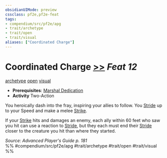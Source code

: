 ```yaml
---
obsidianUIMode: preview
cssclass: pf2e,pf2e-feat
tags:
- compendium/src/pf2e/apg
- trait/archetype
- trait/open
- trait/visual
aliases: ["Coordinated Charge"]
---
```

# Coordinated Charge  [>>](../../rules/core-rulebook/chapter-9-playing-the-game.md#Actions "Two-Action") *Feat 12*  
[archetype](../../rules/traits/archetype.md)  [open](../../rules/traits/open.md)  [visual](../../rules/traits/visual.md)  

- **Prerequisites**: [Marshal Dedication](marshal-dedication-apg.md)
- **Activity** Two-Action

You heroically dash into the fray, inspiring your allies to follow. You [Stride](../../rules/actions/stride.md) up to your Speed and make a melee [Strike](../../rules/actions/strike.md).

If your [Strike](../../rules/actions/strike.md) hits and damages an enemy, each ally within 60 feet who saw you hit can use a reaction to [Stride](../../rules/actions/stride.md), but they each must end their [Stride](../../rules/actions/stride.md) closer to the creature you hit than where they started.

*Source: Advanced Player's Guide p. 181*  
%% #compendium/src/pf2e/apg #trait/archetype #trait/open #trait/visual %%